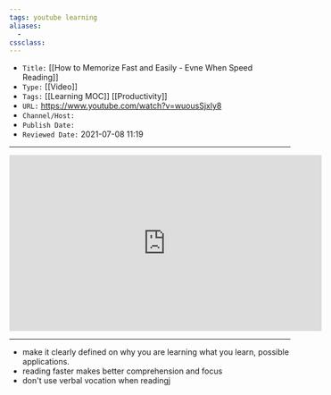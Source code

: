 ```yaml
---
tags: youtube learning 
aliases: 
  - 
cssclass: 
---
```


- `Title:` [[How to Memorize Fast and Easily - Evne When Speed Reading]]
- `Type:` [[Video]]
- `Tags:` [[Learning MOC]] [[Productivity]]
- `URL:` https://www.youtube.com/watch?v=wuousSjxly8
- `Channel/Host:` 
- `Publish Date:` 
- `Reviewed Date:` 2021-07-08 11:19

---

<center><iframe width="560" height="315" src="https://www.youtube.com/embed/wuousSjxly8" title="YouTube video player" frameborder="0" allow="accelerometer; autoplay; clipboard-write; encrypted-media; gyroscope; picture-in-picture" allowfullscreen></iframe></center>

---

- make it clearly defined on why you are learning what you learn, possible applications.
- reading faster makes better comprehension and focus 
- don't use verbal vocation when readingj